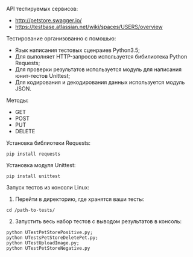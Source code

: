 API тестируемых сервисов:
- http://petstore.swagger.io/
- https://testbase.atlassian.net/wiki/spaces/USERS/overview

Тестирование организованно с помошью:
- Язык написания тестовых сценраиев Python3.5;
- Для выполняет HTTP-запросов используется бибилиотека Python Requests;
- Для проверки результатов используется модуль для написания юнит-тестов Unittest;
- Для кодирования и декодирования данных используется модуль JSON.

Методы:
- GET
- POST
- PUT 
- DELETE

Установка библиотеки Requests:
```
pip install requests
```
Установка модуля Unittest:
```
pip install unittest
```
Запуск тестов из консоли Linux:
1) Перейти в директорию, где хранятся ваши тесты:
```
cd /path-to-tests/
```
2) Запустить весь набор тестов с выводом результатов в консоль:
```
python UTestPetStorePositive.py; 
python UTestsPetStoreDeletePet.py; 
python UTestUploadImage.py; 
python UTestPetStoreNegative.py
```
